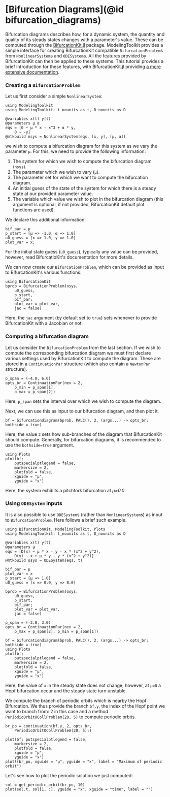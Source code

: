 # [Bifurcation Diagrams](@id bifurcation_diagrams)

Bifurcation diagrams describes how, for a dynamic system, the quantity and quality of its steady states changes with a parameter's value. These can be computed through the [BifurcationKit.jl](https://github.com/bifurcationkit/BifurcationKit.jl) package. ModelingToolkit provides a simple interface for creating BifurcationKit compatible `BifurcationProblem`s from `NonlinearSystem`s and `ODESystem`s. All the features provided by BifurcationKit can then be applied to these systems. This tutorial provides a brief introduction for these features, with BifurcationKit.jl providing [a more extensive documentation](https://bifurcationkit.github.io/BifurcationKitDocs.jl/stable/).

### Creating a `BifurcationProblem`

Let us first consider a simple `NonlinearSystem`:

```@example Bif1
using ModelingToolkit
using ModelingToolkit: t_nounits as t, D_nounits as D

@variables x(t) y(t)
@parameters μ α
eqs = [0 ~ μ * x - x^3 + α * y,
    0 ~ -y]
@mtkbuild nsys = NonlinearSystem(eqs, [x, y], [μ, α])
```

we wish to compute a bifurcation diagram for this system as we vary the parameter `μ`. For this, we need to provide the following information:

 1. The system for which we wish to compute the bifurcation diagram (`nsys`).
 2. The parameter which we wish to vary (`μ`).
 3. The parameter set for which we want to compute the bifurcation diagram.
 4. An initial guess of the state of the system for which there is a steady state at our provided parameter value.
 5. The variable which value we wish to plot in the bifurcation diagram (this argument is optional, if not provided, BifurcationKit default plot functions are used).

We declare this additional information:

```@example Bif1
bif_par = μ
p_start = [μ => -1.0, α => 1.0]
u0_guess = [x => 1.0, y => 1.0]
plot_var = x;
```

For the initial state guess (`u0_guess`), typically any value can be provided, however, read BifurcatioKit's documentation for more details.

We can now create our `BifurcationProblem`, which can be provided as input to BifurcationKit's various functions.

```@example Bif1
using BifurcationKit
bprob = BifurcationProblem(nsys,
    u0_guess,
    p_start,
    bif_par;
    plot_var = plot_var,
    jac = false)
```

Here, the `jac` argument (by default set to `true`) sets whenever to provide BifurcationKit with a Jacobian or not.

### Computing a bifurcation diagram

Let us consider the `BifurcationProblem` from the last section. If we wish to compute the corresponding bifurcation diagram we must first declare various settings used by BifurcationKit to compute the diagram. These are stored in a `ContinuationPar` structure (which also contain a `NewtonPar` structure).

```@example Bif1
p_span = (-4.0, 6.0)
opts_br = ContinuationPar(nev = 2,
    p_min = p_span[1],
    p_max = p_span[2])
```

Here, `p_span` sets the interval over which we wish to compute the diagram.

Next, we can use this as input to our bifurcation diagram, and then plot it.

```@example Bif1
bf = bifurcationdiagram(bprob, PALC(), 2, (args...) -> opts_br; bothside = true)
```

Here, the value `2` sets how sub-branches of the diagram that BifurcationKit should compute. Generally, for bifurcation diagrams, it is recommended to use the `bothside=true` argument.

```@example Bif1
using Plots
plot(bf;
    putspecialptlegend = false,
    markersize = 2,
    plotfold = false,
    xguide = "μ",
    yguide = "x")
```

Here, the system exhibits a pitchfork bifurcation at *μ=0.0*.

### Using `ODESystem` inputs

It is also possible to use `ODESystem`s (rather than `NonlinearSystem`s) as input to `BifurcationProblem`. Here follows a brief such example.

```@example Bif2
using BifurcationKit, ModelingToolkit, Plots
using ModelingToolkit: t_nounits as t, D_nounits as D

@variables x(t) y(t)
@parameters μ
eqs = [D(x) ~ μ * x - y - x * (x^2 + y^2),
    D(y) ~ x + μ * y - y * (x^2 + y^2)]
@mtkbuild osys = ODESystem(eqs, t)

bif_par = μ
plot_var = x
p_start = [μ => 1.0]
u0_guess = [x => 0.0, y => 0.0]

bprob = BifurcationProblem(osys,
    u0_guess,
    p_start,
    bif_par;
    plot_var = plot_var,
    jac = false)

p_span = (-3.0, 3.0)
opts_br = ContinuationPar(nev = 2,
    p_max = p_span[2], p_min = p_span[1])

bf = bifurcationdiagram(bprob, PALC(), 2, (args...) -> opts_br; bothside = true)
using Plots
plot(bf;
    putspecialptlegend = false,
    markersize = 2,
    plotfold = false,
    xguide = "μ",
    yguide = "x")
```

Here, the value of `x` in the steady state does not change, however, at `μ=0` a Hopf bifurcation occur and the steady state turn unstable.

We compute the branch of periodic orbits which is nearby the Hopf Bifurcation. We thus provide the branch `bf.γ`, the index of the Hopf point we want to branch from: 2 in this case and a method `PeriodicOrbitOCollProblem(20, 5)` to compute periodic orbits.

```@example Bif2
br_po = continuation(bf.γ, 2, opts_br,
    PeriodicOrbitOCollProblem(20, 5);)

plot(bf; putspecialptlegend = false,
    markersize = 2,
    plotfold = false,
    xguide = "μ",
    yguide = "x")
plot!(br_po, xguide = "μ", yguide = "x", label = "Maximum of periodic orbit")
```

Let's see how to plot the periodic solution we just computed:

```@example Bif2
sol = get_periodic_orbit(br_po, 10)
plot(sol.t, sol[1, :], yguide = "x", xguide = "time", label = "")
```
